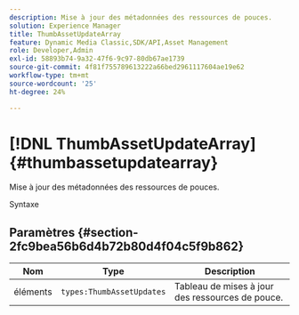 ```yaml
---
description: Mise à jour des métadonnées des ressources de pouces.
solution: Experience Manager
title: ThumbAssetUpdateArray
feature: Dynamic Media Classic,SDK/API,Asset Management
role: Developer,Admin
exl-id: 58893b74-9a32-47f6-9c97-80db67ae1739
source-git-commit: 4f81f755789613222a66bed2961117604ae19e62
workflow-type: tm+mt
source-wordcount: '25'
ht-degree: 24%

---
```


# [!DNL ThumbAssetUpdateArray]{#thumbassetupdatearray}

Mise à jour des métadonnées des ressources de pouces.

Syntaxe

## Paramètres {#section-2fc9bea56b6d4b72b80d4f04c5f9b862}

| Nom | Type | Description |
|---|---|---|
| éléments | `types:ThumbAssetUpdates` | Tableau de mises à jour des ressources de pouce. |
